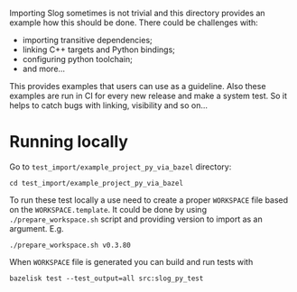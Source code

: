Importing Slog sometimes is not trivial and this directory provides an example how this should be done. There could be challenges with:
* importing transitive dependencies;
* linking C++ targets and Python bindings;
* configuring python toolchain;
* and more...

This provides examples that users can use as a guideline. Also these examples are run in CI for every new release and make a system test. So it helps to catch bugs with linking, visibility and so on...

# Running locally

Go to `test_import/example_project_py_via_bazel` directory:
```
cd test_import/example_project_py_via_bazel
```

To run these test locally a use need to create a proper `WORKSPACE` file based on the `WORKSPACE.template`. It could be done by using `./prepare_workspace.sh` script and providing version to import as an argument. E.g.
```
./prepare_workspace.sh v0.3.80
```

When `WORKSPACE` file is generated you can build and run tests with
```
bazelisk test --test_output=all src:slog_py_test
```
